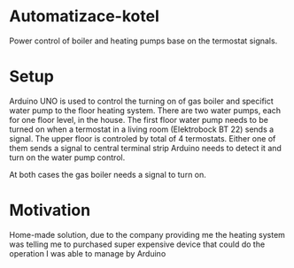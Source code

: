 # Automatizace-kotel
 Power control of boiler and heating pumps base on the termostat signals.

# Setup
Arduino UNO is used to control the turning on of gas boiler and specifict water pump to the floor heating system.
There are two water pumps, each for one floor level, in the house. 
The first floor water pump needs to be turned on when a termostat in a living room (Elektrobock BT 22) sends a signal. The upper floor is controled by total of 4 termostats.
Either one of them sends a signal to central terminal strip Arduino needs to detect it and turn on the water pump control.

At both cases the gas boiler needs a signal to turn on.

# Motivation
Home-made solution, due to the company providing me the heating system was telling me to purchased super expensive device that could do the operation I was able to manage by Arduino
